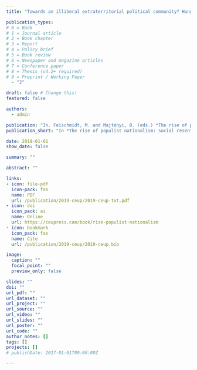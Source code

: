 ```yaml
---
title: "Towards an illiberal extraterritorial political community? Hungary’s ‘Simplified Naturalisation’ and its ramification"

publication_types:
# 0 = Book
# 1 = Journal article
# 2 = Book chapter
# 3 = Report
# 4 = Policy brief
# 5 = Book review
# 6 = Newspaper and magazine articles
# 7 = Conference paper
# 8 = Thesis (v4.2+ required)
# 9 = Preprint / Working Paper
  - "2"

draft: false # Change this!
featured: false

authors:
  - admin

publication: "In. Feischmidt, M. and Majtényi, B. (eds.) *The rise of populist nationalism: social resentments and capturing the constitution in Hungary*. Budapest and New York: Central European University Press, pp. 105–142"
publication_short: "In *The rise of populist nationalism: social resentments and capturing the constitution in Hungary*, pp. 105–142"

date: 2019-01-01
show_date: false

summary: ""

abstract: ""

links:
- icon: file-pdf
  icon-pack: fas
  name: PDF
  url: /publication/2019-ceup/2019-ceup-txt.pdf
- icon: doi
  icon_pack: ai
  name: Online
  url: https://ceupress.com/book/rise-populist-nationalism
- icon: bookmark
  icon_pack: fas
  name: Cite
  url: /publication/2019-ceup/2019-ceup.bib

image:
  caption: ""
  focal_point: ""
  preview_only: false

slides: ""
doi: ""
url_pdf: ""
url_dataset: ""
url_project: ""
url_source: ""
url_video: ""
url_slides: ""
url_poster: ""
url_code: ""
author_notes: []
tags: []
projects: []
# publishDate: 2017-01-01T00:00:00Z

---
```

